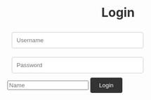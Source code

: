 <html>
<head>
  <title>ALAAT Login Page</title>
  <style>
    /* CSS styles for the login page */
    .container {
      display: flex;
      flex-direction: column;
      align-items: center;
      justify-content: center;
      height: 100vh;
    }
    h1 {
      color: #333;
    }
    input[type="text"],
    input[type="password"] {
      width: 300px;
      padding: 10px;
      margin: 10px;
      border: 1px solid #ccc;
      border-radius: 4px;
    }
    button {
      padding: 10px 20px;
      background-color: #333;
      color: #fff;
      border: none;
      border-radius: 4px;
      cursor: pointer;
    }
  </style>
</head>
<body>
  <div class="container">
    <h1>Login</h1>
    <form id="loginForm">
      <input type="text" id="usernameInput" placeholder="Username">
      <input type="password" id="passwordInput" placeholder="Password">
      <input type="name" id="nameInput" placeholder="Name">
      <button id="loginBtn">Login</button>
    </form>
  </div>

  <script>
    document.addEventListener('DOMContentLoaded', function() {
      var loginForm = document.getElementById('loginForm');
      var usernameInput = document.getElementById('usernameInput');
      var passwordInput = document.getElementById('passwordInput');
      var nameInput = document.getElemebtById('nameInput');

      loginForm.addEventListener('submit', function(event) {
        event.preventDefault(); // Prevent form submission

        var username = usernameInput.value;
        var password = passwordInput.value;
        var name = nameInput.value;

        // Make the GET request to retrieve user data
        fetch("https://alaat.duckdns.org/api/users?username=" + encodeURIComponent(username))
          .then(response => response.json())
          .then(data => {
            if (data && data.username === username && data.password === password && data.name === name) {
              window.location.href = '{{ site.baseurl }}/imagedrop.html'; // Redirect to the desired page
            } else {
              alert("Your username or password is wrong. Do better next time!");
            }
          })
          .catch(error => {
            console.error(error);
            alert("An error occurred while logging in. Please try again later.");
          });
      });
    });
  </script>
</body>
</html>
